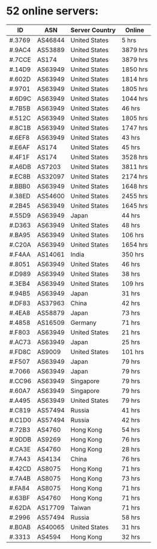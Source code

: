 # 52 online servers:

| ID | ASN | Server Country | Online |
| ------ | ------ | ------ | ------ |
| #.3769 | AS46844 | United States | 5 hrs |
| #.9AC4 | AS53889 | United States | 3879 hrs |
| #.7CCE | AS174 | United States | 3879 hrs |
| #.14D9 | AS63949 | United States | 1850 hrs |
| #.602D | AS63949 | United States | 1814 hrs |
| #.9701 | AS63949 | United States | 1805 hrs |
| #.6D9C | AS63949 | United States | 1044 hrs |
| #.7B5B | AS63949 | United States | 46 hrs |
| #.512C | AS63949 | United States | 1805 hrs |
| #.8C1B | AS63949 | United States | 1747 hrs |
| #.6EF8 | AS63949 | United States | 43 hrs |
| #.E6AF | AS174 | United States | 45 hrs |
| #.4F1F | AS174 | United States | 3528 hrs |
| #.A6DB | AS7203 | United States | 3811 hrs |
| #.EC8B | AS32097 | United States | 2174 hrs |
| #.BBB0 | AS63949 | United States | 1648 hrs |
| #.38ED | AS54600 | United States | 2455 hrs |
| #.2B45 | AS63949 | United States | 1645 hrs |
| #.55D9 | AS63949 | Japan | 44 hrs |
| #.D363 | AS63949 | United States | 48 hrs |
| #.BA95 | AS63949 | United States | 106 hrs |
| #.C20A | AS63949 | United States | 1654 hrs |
| #.F4AA | AS14061 | India | 350 hrs |
| #.8051 | AS63949 | United States | 46 hrs |
| #.D989 | AS63949 | United States | 38 hrs |
| #.3EB4 | AS63949 | United States | 109 hrs |
| #.94B5 | AS63949 | Japan | 31 hrs |
| #.DF83 | AS37963 | China | 42 hrs |
| #.4EA8 | AS58879 | Japan | 73 hrs |
| #.4858 | AS16509 | Germany | 71 hrs |
| #.F803 | AS63949 | United States | 21 hrs |
| #.AC73 | AS63949 | Japan | 25 hrs |
| #.FD8C | AS9009 | United States | 101 hrs |
| #.F507 | AS63949 | Japan | 79 hrs |
| #.7066 | AS63949 | Japan | 79 hrs |
| #.CC96 | AS63949 | Singapore | 79 hrs |
| #.60A7 | AS63949 | Singapore | 79 hrs |
| #.A495 | AS63949 | United States | 79 hrs |
| #.C819 | AS57494 | Russia | 41 hrs |
| #.C1D0 | AS57494 | Russia | 42 hrs |
| #.72B3 | AS4760 | Hong Kong | 54 hrs |
| #.9DDB | AS9269 | Hong Kong | 76 hrs |
| #.CA3E | AS4760 | Hong Kong | 28 hrs |
| #.7A43 | AS4134 | China | 76 hrs |
| #.42CD | AS8075 | Hong Kong | 71 hrs |
| #.7A4B | AS8075 | Hong Kong | 73 hrs |
| #.FA84 | AS8075 | Hong Kong | 71 hrs |
| #.63BF | AS4760 | Hong Kong | 71 hrs |
| #.62DA | AS17709 | Taiwan | 71 hrs |
| #.2996 | AS57494 | Russia | 58 hrs |
| #.B0AB | AS40065 | United States | 31 hrs |
| #.3313 | AS4594 | Hong Kong | 32 hrs |

